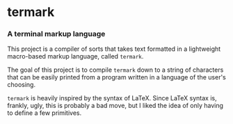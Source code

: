 # termark

### A terminal markup language

This project is a compiler of sorts that takes text formatted in a lightweight macro-based markup language, called `termark`.

The goal of this project is to compile `termark` down to a string of characters that can be easily printed from a program written in a language of the user's choosing.

`termark` is heavily inspired by the syntax of LaTeX. Since LaTeX syntax is, frankly, ugly, this is probably a bad move, but I liked the idea of only having to define a few primitives.
